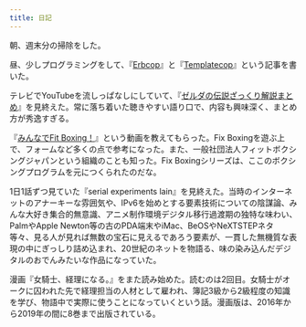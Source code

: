 ```yaml
---
title: 日記
---
```


朝、週末分の掃除をした。

昼、少しプログラミングをして、『[Erbcop](/articles/2022-01-15-erbcop)』と『[Templatecop](/articles/2022-01-15-templatecop)』という記事を書いた。

テレビでYouTubeを流しっぱなしにしていて、『[ゼルダの伝説ざっくり解説まとめ](https://www.youtube.com/watch?v=YMNOtGar_Jo)』を見終えた。常に落ち着いた聴きやすい語り口で、内容も興味深く、まとめ方が秀逸すぎる。

『[みんなでFit Boxing！](https://www.youtube.com/watch?v=xfCR-dTfHmw)』という動画を教えてもらった。Fix Boxingを遊ぶ上で、フォームなど多くの点で参考になった。また、一般社団法人フィットボクシングジャパンという組織のことも知った。Fix Boxingシリーズは、ここのボクシングプログラムを元につくられたのだな。

1日1話ずつ見ていた『serial experiments lain』を見終えた。当時のインターネットのアナーキーな雰囲気や、IPv6を始めとする要素技術についての陰謀論、みんな大好き集合的無意識、アニメ制作環境デジタル移行過渡期の独特な味わい、PalmやApple Newton等の古のPDA端末やiMac、BeOSやNeXTSTEPネタ等々、見る人が見れば無数の宝石に見えるであろう要素が、一貫した無機質な表現の中にぎっしり詰め込まれ、20世紀のネットを物語る、味の染み込んだデジタルのおでんみたいな作品になっていた。

漫画『女騎士、経理になる。』をまた読み始めた。読むのは2回目。女騎士がオークに囚われた先で経理担当の人材として雇われ、簿記3級から2級程度の知識を学び、物語中で実際に使うことになっていくという話。漫画版は、2016年から2019年の間に8巻まで出版されている。
